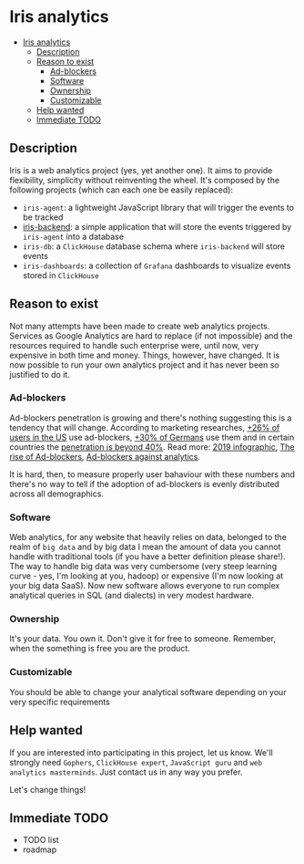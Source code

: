 # Iris analytics

- [Iris analytics](#iris-analytics)
  - [Description](#description)
  - [Reason to exist](#reason-to-exist)
    - [Ad-blockers](#ad-blockers)
    - [Software](#software)
    - [Ownership](#ownership)
    - [Customizable](#customizable)
  - [Help wanted](#help-wanted)
  - [Immediate TODO](#immediate-todo)

## Description

Iris is a web analytics project (yes, yet another one). It aims to provide flexibility, simplicity without reinventing the wheel.
It's composed by the following projects (which can each one be easily replaced):

- `iris-agent`: a lightweight JavaScript library that will trigger the events to be tracked
- [iris-backend](https://github.com/iris-analytics/iris-backend): a simple application that will store the events triggered by `iris-agent` into a database
- `iris-db`: a `ClickHouse` database schema where `iris-backend` will store events
- `iris-dashboards`: a collection of `Grafana` dashboards to visualize events stored in `ClickHouse`

## Reason to exist

Not many attempts have been made to create web analytics projects. Services as Google Analytics are hard to replace (if not impossible) and the resources required to handle such enterprise were, until now, very expensive in both time and money.
Things, however, have changed. It is now possible to run your own analytics project and it has never been so justified to do it.

### Ad-blockers

Ad-blockers penetration is growing and there's nothing suggesting this is a tendency that will change.
According to marketing researches, [+26% of users in the US](https://www.statista.com/statistics/804008/ad-blocking-reach-usage-us/) use ad-blockers, [+30% of Germans](https://www.emarketer.com/content/ad-blocking-in-germany-2018) use them and in certain countries the [penetration is beyond 40%](https://www.statista.com/statistics/351862/adblocking-usage/). Read more: [2019 infographic](https://www.socialmediatoday.com/news/global-ad-blocking-behavior-2019-infographic/551716/), [The rise of Ad-blockers](https://econsultancy.com/the-rise-and-rise-of-ad-blockers-stats/), [Ad-blockers against analytics](https://www.brainsum.com/blog/adblockers-against-analytics).

It is hard, then, to measure properly user bahaviour with these numbers and there's no way to tell if the adoption of ad-blockers is evenly distributed across all demographics.

### Software

Web analytics, for any website that heavily relies on data, belonged to the realm of `big data` and by big data I mean the amount of data you cannot handle with traditional tools (if you have a better definition please share!).
The way to handle big data was very cumbersome (very steep learning curve - yes, I'm looking at you, hadoop) or expensive (I'm now looking at your big data SaaS).
Now new software allows everyone to run complex analytical queries in SQL (and dialects) in very modest hardware.

### Ownership

It's your data. You own it. Don't give it for free to someone. Remember, when the something is free you are the product.

### Customizable

You should be able to change your analytical software depending on your very specific requirements

## Help wanted

If you are interested into participating in this project, let us know. We'll strongly need `Gophers`, `ClickHouse expert`, `JavaScript guru` and `web analytics masterminds`.
Just contact us in any way you prefer.

Let's change things!

## Immediate TODO

- TODO list
- roadmap
